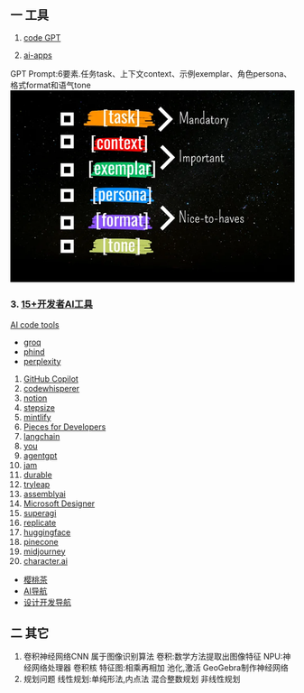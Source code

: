 ## 一 工具
1. [code GPT](https://artificialcorner.com/p/the-best-gpts-for-programmers?ref=dailydev)

2. [ai-apps](https://www.ai-apps.com.cn/)

GPT Prompt:6要素.任务task、上下文context、示例exemplar、角色persona、格式format和语气tone
![prompt](./img/prompt.webp)

### 3. [15+开发者AI工具](https://www.marktechpost.com/2024/05/03/15-ai-tools-for-developers-2024/)
 [AI code tools](https://www.builder.io/blog/best-ai-coding-tools?ref=dailydev)
- [groq](https://groq.com/)
- [phind](https://www.phind.com/)
- [perplexity](https://www.perplexity.ai/)
 1. [GitHub Copilot](https://github.com/features/copilot)
 2. [codewhisperer](https://aws.amazon.com/codewhisperer/) 
 3. [notion](https://www.notion.so/)
 4. [stepsize](https://www.stepsize.com/)
 5. [mintlify](https://writer.mintlify.com/)
 6. [Pieces for Developers](https://pieces.app/)
 7. [langchain](https://langchain-langchain.vercel.app/)
 8. [you](https://you.com/)
 9. [agentgpt](https://agentgpt.reworkd.ai/)
 10. [jam](https://jam.dev/)
 11. [durable](https://durable.co/)
 12. [tryleap](https://www.tryleap.ai/)
 13. [assemblyai](https://www.assemblyai.com/)
 14. [Microsoft Designer](https://designer.microsoft.com/)
 15. [superagi](https://superagi.com/)
 16. [replicate](https://replicate.com/)
 17. [huggingface](https://huggingface.co/)
 18. [pinecone](https://www.pinecone.io/)
 19. [midjourney](https://www.midjourney.com/home)
 20. [character.ai](https://character.ai/chat)

 - [樱桃茶](https://new.cherrychat.org/home)
 - [AI导航](https://ai.itzb.net/)
 - [设计开发导航](https://toolhunt.vercel.app/home#)
 ## 二 其它
  1. 卷积神经网络CNN
属于图像识别算法
卷积:数学方法提取出图像特征
NPU:神经网络处理器
卷积核   特征图:相乘再相加
池化,激活
GeoGebra制作神经网络
2. 规划问题
线性规划:单纯形法,内点法
混合整数规划
非线性规划
